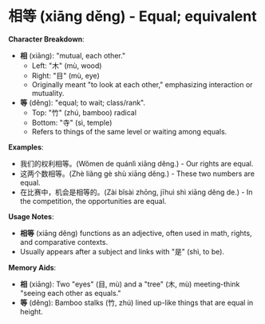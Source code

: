 # **相等 (xiāng děng) - Equal; equivalent**

**Character Breakdown**:  
- **相** (xiāng): "mutual, each other."
  - Left: "木" (mù, wood)
  - Right: "目" (mù, eye)
  - Originally meant "to look at each other," emphasizing interaction or mutuality.  
- **等** (děng): "equal; to wait; class/rank".
  - Top: "竹" (zhú, bamboo) radical
  - Bottom: "寺" (sì, temple)
  - Refers to things of the same level or waiting among equals.

**Examples**:  
- 我们的权利相等。(Wǒmen de quánlì xiāng děng.) - Our rights are equal.  
- 这两个数相等。(Zhè liǎng gè shù xiāng děng.) - These two numbers are equal.  
- 在比赛中，机会是相等的。(Zài bǐsài zhōng, jīhuì shì xiāng děng de.) - In the competition, the opportunities are equal.

**Usage Notes**:  
- **相等** (xiāng děng) functions as an adjective, often used in math, rights, and comparative contexts.  
- Usually appears after a subject and links with "是" (shì, to be).

**Memory Aids**:  
- **相** (xiāng): Two "eyes" (目, mù) and a "tree" (木, mù) meeting-think "seeing each other as equals."  
- **等** (děng): Bamboo stalks (竹, zhú) lined up-like things that are equal in height.
